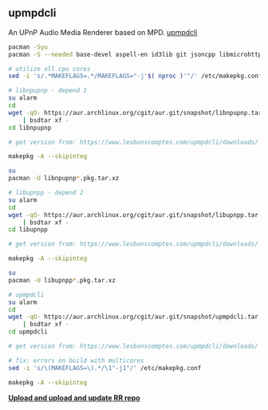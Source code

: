 ## upmpdcli

An UPnP Audio Media Renderer based on MPD. [upmpdcli](https://www.lesbonscomptes.com/upmpdcli/)
```sh
pacman -Syu
pacman -S --needed base-devel aspell-en id3lib git jsoncpp libmicrohttpd libmpdclient libupnp python-bottle python-mutagen python-requests python-setuptools python-waitress recoll

# utilize all cpu cores
sed -i 's/.*MAKEFLAGS=.*/MAKEFLAGS="-j'$( nproc )'"/' /etc/makepkg.conf

# libnpupnp - depend 1
su alarm
cd
wget -qO- https://aur.archlinux.org/cgit/aur.git/snapshot/libnpupnp.tar.gz \
    | bsdtar xf -
cd libnpupnp

# get version from: https://www.lesbonscomptes.com/upmpdcli/downloads/

makepkg -A --skipinteg

su
pacman -U libnpupnp*.pkg.tar.xz

# libupnpp - depend 2
su alarm
cd
wget -qO- https://aur.archlinux.org/cgit/aur.git/snapshot/libupnpp.tar.gz \
    | bsdtar xf -
cd libupnpp

# get version from: https://www.lesbonscomptes.com/upmpdcli/downloads/

makepkg -A --skipinteg

su
pacman -U libupnpp*.pkg.tar.xz

# upmpdcli
su alarm
cd
wget -qO- https://aur.archlinux.org/cgit/aur.git/snapshot/upmpdcli.tar.gz \
    | bsdtar xf -
cd upmpdcli

# get version from: https://www.lesbonscomptes.com/upmpdcli/downloads/

# fix: errors on build with multicores
sed -i 's/\(MAKEFLAGS=\).*/\1"-j1"/' /etc/makepkg.conf

makepkg -A --skipinteg
```
[**Upload and upload and update RR repo**](https://github.com/rern/rOS/blob/main/repoupdate.md)
